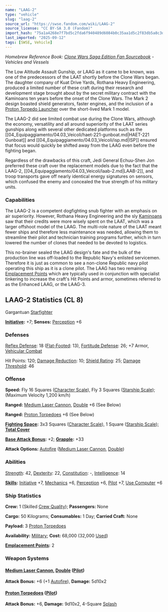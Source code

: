 ```yaml
---
name: "LAAG-2"
type: "vehicle"
slug: "laag-2"
source_url: "https://swse.fandom.com/wiki/LAAG-2"
source_license: "CC BY-SA 3.0 (Fandom)"
import_hash: "75a1a4268e7f7bd5c2fda6f940489d6084b0c35aa1d5c2f83db5a8c3d662fc35"
last_imported: "2025-09-12"
tags: [SWSE, Vehicle]
---
```

*Homebrew Reference Book: [Clone Wars Saga Edition Fan Sourcebook](https://swse.fandom.com/wiki/Clone_Wars_Saga_Edition_Fan_Sourcebook) - Vehicles and Vessels*

The Low Altitude Assault Gunship, or LAAG as it came to be known, was one of the predecessors of the LAAT shortly before the Clone Wars began. The daughter company of Kuat Drive Yards, Rothana Heavy Engineering, produced a limited number of these craft during their research and development stage brought about by the secret military contract with the Kaminoans ten years before the onset of the Clone Wars. The Mark 2 design boasted shield generators, faster engines, and the inclusion of a [Proton Torpedo Launcher](https://swse.fandom.com/wiki/Proton_Torpedo_Launcher) over the short-lived Mark 1 model.

The LAAG-2 did see limited combat use during the Clone Wars, although the economy, versatility and all around superiority of the LAAT series gunships along with several other dedicated platforms such as the [[04_Equipaggiamento/04.03_Veicoli/haet-221-gunboat.md|HAET-221 Gunboat]] and [[04_Equipaggiamento/04.03_Veicoli/isp.md|ISP]] ensured that focus would quickly be shifted away from the LAAG even before the fighting began.

Regardless of the drawbacks of this craft, Jedi General Echuu-Shen Jon preferred these craft over the replacement models due to the fact that the LAAG-2, [[04_Equipaggiamento/04.03_Veicoli/laab-2.md|LAAB-2]], and troop transports gave off nearly identical energy signatures on sensors, which confused the enemy and concealed the true strength of his military units.

### Capabilities
The LAAG-2 is a competent dogfighting snub fighter with an emphasis on air superiority. However, Rothana Heavy Engineering and the sly [Kaminoans](https://swse.fandom.com/wiki/Kaminoans) saw that their credits were more wisely spent on the LAAT, which was a larger offshoot model of the LAAG. The multi-role nature of the LAAT meant fewer ships and therefore less maintenance was needed, allowing them to streamline their pilot and technician training programs further, which in turn lowered the number of clones that needed to be devoted to logistics.

This no-brainer sealed the LAAG design's fate and the bulk of the production line was off-loaded to the Republic Navy's enlisted servicemen. Therefore it is just as common to see a non-clone Republic navy pilot operating this ship as it is a clone pilot. The LAAG has two remaining [Emplacement Points](https://swse.fandom.com/wiki/Emplacement_Points) which are typically used in conjunction with specialist tinkering to increase the craft's Hit Points and armor, sometimes referred to as the Enhanced LAAG, or the LAAG-3.

## LAAG-2 Statistics (CL 8)
Gargantuan [Starfighter](https://swse.fandom.com/wiki/Starfighter)

**[Initiative](https://swse.fandom.com/wiki/Initiative):** +7; **Senses:** [Perception](https://swse.fandom.com/wiki/Perception) +6
### Defenses
[Reflex Defense](https://swse.fandom.com/wiki/Reflex_Defense_(Vehicles)): 18 ([Flat-Footed](https://swse.fandom.com/wiki/Flat-Footed): 13), [Fortitude Defense](https://swse.fandom.com/wiki/Fortitude_Defense_(Vehicles)): 26; +7 Armor, [Vehicular Combat](https://swse.fandom.com/wiki/Vehicular_Combat)

Hit Points: 120; [Damage Reduction](https://swse.fandom.com/wiki/Damage_Reduction): 10; [Shield Rating](https://swse.fandom.com/wiki/Shield_Rating): 25; [Damage Threshold](https://swse.fandom.com/wiki/Damage_Threshold_(Vehicles)): 46
### Offense
**Speed:** Fly 16 Squares ([Character Scale](https://swse.fandom.com/wiki/Character_Scale)), Fly 3 Squares ([Starship Scale](https://swse.fandom.com/wiki/Starship_Scale)); (Maximum Velocity 1,200 km/h)

**Ranged:** [Medium Laser Cannon](https://swse.fandom.com/wiki/Medium_Laser_Cannon), [Double](https://swse.fandom.com/wiki/Double) +6 (See Below)

**Ranged:** [Proton Torpedoes](https://swse.fandom.com/wiki/Proton_Torpedoes) +6 (See Below)

**[Fighting Space](https://swse.fandom.com/wiki/Fighting_Space):** 3x3 Squares ([Character Scale](https://swse.fandom.com/wiki/Character_Scale)), 1 Square ([Starship Scale](https://swse.fandom.com/wiki/Starship_Scale)); **[Total Cover](https://swse.fandom.com/wiki/Total_Cover)**

**[Base Attack Bonus](https://swse.fandom.com/wiki/Base_Attack_Bonus):** +2; **[Grapple](https://swse.fandom.com/wiki/Grapple):** +33

**Attack Options:** [Autofire](https://swse.fandom.com/wiki/Autofire_(Vehicle_Combat)) ([Medium Laser Cannon](https://swse.fandom.com/wiki/Medium_Laser_Cannon), [Double](https://swse.fandom.com/wiki/Double))
### Abilities
[Strength](https://swse.fandom.com/wiki/Strength): 42, [Dexterity](https://swse.fandom.com/wiki/Dexterity): 22, [Constitution](https://swse.fandom.com/wiki/Constitution): -, [Intelligence](https://swse.fandom.com/wiki/Intelligence): 14

**[Skills](https://swse.fandom.com/wiki/Skills):** [Initiative](https://swse.fandom.com/wiki/Initiative) +7, [Mechanics](https://swse.fandom.com/wiki/Mechanics) +6, [Perception](https://swse.fandom.com/wiki/Perception) +6, [Pilot](https://swse.fandom.com/wiki/Pilot) +7, [Use Computer](https://swse.fandom.com/wiki/Use_Computer) +6
### Ship Statistics
**Crew:** 1 (Skilled [Crew Quality](https://swse.fandom.com/wiki/Crew_Quality)); **Passengers:** None

**Cargo:** 50 Kilograms; **Consumables:** 1 Day; **Carried Craft:** None

**Payload:** 3 [Proton Torpedoes](https://swse.fandom.com/wiki/Proton_Torpedoes)

**Availability:** [Military](https://swse.fandom.com/wiki/Military); **Cost:** 68,000 (32,000 [Used](https://swse.fandom.com/wiki/Used))

**[Emplacement Points](https://swse.fandom.com/wiki/Emplacement_Points):** 2
### Weapon Systems
#### **[Medium Laser Cannon](https://swse.fandom.com/wiki/Medium_Laser_Cannon), [Double](https://swse.fandom.com/wiki/Double) ([Pilot](https://swse.fandom.com/wiki/Pilot_(Vehicle_Combat)))**
**Attack Bonus:** +6 (+1 [Autofire](https://swse.fandom.com/wiki/Autofire_(Vehicle_Combat))), **Damage:** 5d10x2
#### **[Proton Torpedoes](https://swse.fandom.com/wiki/Proton_Torpedoes) ([Pilot](https://swse.fandom.com/wiki/Pilot_(Vehicle_Combat)))**
**Attack Bonus:** +6, **Damage:** 9d10x2, 4-Square [Splash](https://swse.fandom.com/wiki/Splash)